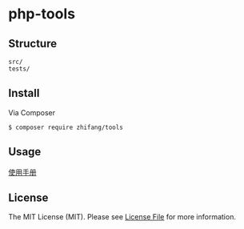 # php-tools

## Structure
```
src/
tests/
```

## Install
Via Composer
```
$ composer require zhifang/tools
```

## Usage
[使用手册](/docs/user_manual.md)
    
    
## License
The MIT License (MIT). Please see [License File](https://github.com/yiranzai/php-tools/blob/master/docs/LICENSE.md) for more information.